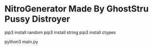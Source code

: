 # NitroGenerator Made By GhostStru Pussy Distroyer

pip3 install random
pip3 install string
pip3 install ctypes


python3 main.py
